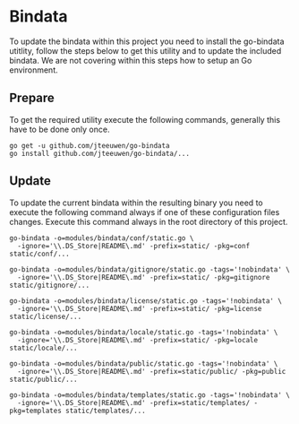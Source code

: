 # Bindata

To update the bindata within this project you need to install the go-bindata
utitlity, follow the steps below to get this utility and to update the included
bindata. We are not covering within this steps how to setup an Go environment.


## Prepare

To get the required utility execute the following commands, generally this have
to be done only once.

```
go get -u github.com/jteeuwen/go-bindata
go install github.com/jteeuwen/go-bindata/...
```


## Update

To update the current bindata within the resulting binary you need to execute
the following command always if one of these configuration files changes.
Execute this command always in the root directory of this project.

```
go-bindata -o=modules/bindata/conf/static.go \
  -ignore='\\.DS_Store|README\.md' -prefix=static/ -pkg=conf static/conf/...

go-bindata -o=modules/bindata/gitignore/static.go -tags='!nobindata' \
  -ignore='\\.DS_Store|README\.md' -prefix=static/ -pkg=gitignore static/gitignore/...

go-bindata -o=modules/bindata/license/static.go -tags='!nobindata' \
  -ignore='\\.DS_Store|README\.md' -prefix=static/ -pkg=license static/license/...

go-bindata -o=modules/bindata/locale/static.go -tags='!nobindata' \
  -ignore='\\.DS_Store|README\.md' -prefix=static/ -pkg=locale static/locale/...

go-bindata -o=modules/bindata/public/static.go -tags='!nobindata' \
  -ignore='\\.DS_Store|README\.md' -prefix=static/public/ -pkg=public static/public/...

go-bindata -o=modules/bindata/templates/static.go -tags='!nobindata' \
  -ignore='\\.DS_Store|README\.md' -prefix=static/templates/ -pkg=templates static/templates/...
```
